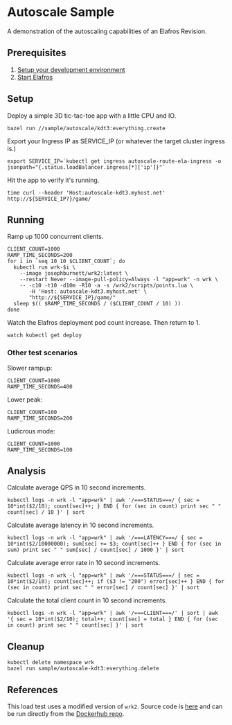 # Autoscale Sample

A demonstration of the autoscaling capabilities of an Elafros Revision.

## Prerequisites

1. [Setup your development environment](../../DEVELOPMENT.md#getting-started)
2. [Start Elafros](../../README.md#start-elafros)

## Setup

Deploy a simple 3D tic-tac-toe app with a little CPU and IO.

```shell
bazel run //sample/autoscale/kdt3:everything.create
```

Export your Ingress IP as SERVICE_IP (or whatever the target cluster ingress is.)

```shell
export SERVICE_IP=`kubectl get ingress autoscale-route-ela-ingress -o jsonpath="{.status.loadBalancer.ingress[*]['ip']}"`
```

Hit the app to verify it's running.

```shell
time curl --header 'Host:autoscale-kdt3.myhost.net' http://${SERVICE_IP?}/game/
```

## Running

Ramp up 1000 concurrent clients.

```shell
CLIENT_COUNT=1000
RAMP_TIME_SECONDS=200
for i in `seq 10 10 $CLIENT_COUNT`; do
  kubectl run wrk-$i \
    --image josephburnett/wrk2:latest \
    --restart Never --image-pull-policy=Always -l "app=wrk" -n wrk \
    -- -c10 -t10 -d10m -R10 -a -s /wrk2/scripts/points.lua \
       -H 'Host: autoscale-kdt3.myhost.net' \
       "http://${SERVICE_IP}/game/"
  sleep $(( $RAMP_TIME_SECONDS / ($CLIENT_COUNT / 10) ))
done
```

Watch the Elafros deployment pod count increase.  Then return to 1.

```shell
watch kubectl get deploy
```

### Other test scenarios

Slower rampup:

```shell
CLIENT_COUNT=1000
RAMP_TIME_SECONDS=400
```

Lower peak:

```shell
CLIENT_COUNT=100
RAMP_TIME_SECONDS=200
```

Ludicrous mode:

```shell
CLIENT_COUNT=1000
RAMP_TIME_SECONDS=100
```

## Analysis

Calculate average QPS in 10 second increments.

```shell
kubectl logs -n wrk -l "app=wrk" | awk '/===STATUS===/ { sec = 10*int($2/10); count[sec]++; } END { for (sec in count) print sec " " count[sec] / 10 }' | sort
```

Calculate average latency in 10 second increments.

```shell
kubectl logs -n wrk -l "app=wrk" | awk '/===LATENCY===/ { sec = 10*int($2/10000000); sum[sec] += $3; count[sec]++ } END { for (sec in sum) print sec " " sum[sec] / count[sec] / 1000 }' | sort
```

Calculate average error rate in 10 second increments.

```shell
kubectl logs -n wrk -l "app=wrk" | awk '/===STATUS===/ { sec = 10*int($2/10); count[sec]++; if ($3 != "200") error[sec]++ } END { for (sec in count) print sec " " error[sec] / count[sec] }' | sort
```

Calculate the total client count in 10 second increments.

```shell
kubectl logs -n wrk -l "app=wrk" | awk '/===CLIENT===/' | sort | awk '{ sec = 10*int($2/10); total++; count[sec] = total } END { for (sec in count) print sec " " count[sec] }' | sort
```

## Cleanup

```shell
kubectl delete namespace wrk
bazel run sample/autoscale-kdt3:everything.delete
```

## References

This load test uses a modified version of `wrk2`.  Source code is [here](https://github.com/josephburnett/wrk2) and can be run directly from the [Dockerhub repo](https://hub.docker.com/r/josephburnett/wrk2/).
